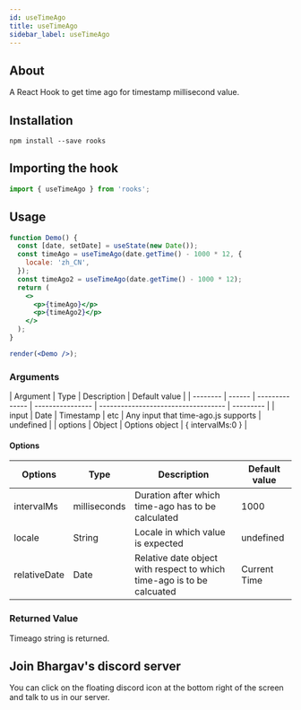 ```yaml
---
id: useTimeAgo
title: useTimeAgo
sidebar_label: useTimeAgo
---
```


## About

A React Hook to get time ago for timestamp millisecond value.

## Installation

    npm install --save rooks

## Importing the hook

```javascript
import { useTimeAgo } from 'rooks';
```

## Usage

```jsx
function Demo() {
  const [date, setDate] = useState(new Date());
  const timeAgo = useTimeAgo(date.getTime() - 1000 * 12, {
    locale: 'zh_CN',
  });
  const timeAgo2 = useTimeAgo(date.getTime() - 1000 * 12);
  return (
    <>
      <p>{timeAgo}</p>
      <p>{timeAgo2}</p>
    </>
  );
}

render(<Demo />);
```

### Arguments

| Argument | Type   | Description    | Default value    |
| -------- | ------ | -------------- | ---------------- | ----------------------------------- | --------- |
| input    | Date   | Timestamp      | etc              | Any input that time-ago.js supports | undefined |
| options  | Object | Options object | { intervalMs:0 } |

#### Options

| Options      | Type         | Description                                                            | Default value |
| ------------ | ------------ | ---------------------------------------------------------------------- | ------------- |
| intervalMs   | milliseconds | Duration after which time-ago has to be calculated                     | 1000          |
| locale       | String       | Locale in which value is expected                                      | undefined     |
| relativeDate | Date         | Relative date object with respect to which time-ago is to be calcuated | Current Time  |

### Returned Value

Timeago string is returned.

## Join Bhargav's discord server

You can click on the floating discord icon at the bottom right of the screen and talk to us in our server.
